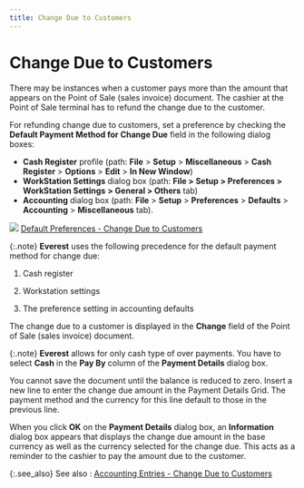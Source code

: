 ```yaml
---
title: Change Due to Customers
---
```


# Change Due to Customers


There may be instances when a customer pays more than the amount that  appears on the Point of Sale (sales invoice) document. The cashier at  the Point of Sale terminal has to refund the change due to the customer.


For refunding change due to customers, set a preference by checking  the **Default Payment Method for Change 
 Due** field in the following dialog boxes:

- **Cash 
 Register** profile (path: **File**  > **Setup** > **Miscellaneous**  > **Cash Register** > **Options** > **Edit**  > **In New Window**)
- **WorkStation Settings**  dialog box (path: **File &gt; Setup &gt; 
 Preferences &gt; WorkStation 
 Settings** **&gt; General &gt; Others**  tab)
- **Accounting**  dialog box (path: **File** > **Setup** > **Preferences**  > **Defaults** > **Accounting**  > **Miscellaneous** tab).



![]({{site.pos_baseurl}}/img/lens.gif) [Default  Preferences - Change Due to Customers]({{site.pos_baseurl}}/misc/default_preferences_change_due_to_customers_defaults.html)


{:.note}
**Everest** uses the following precedence  for the default payment method for change due:


1. Cash register


2. Workstation settings


3. The preference setting in accounting defaults


The change due to a customer is displayed in the **Change**  field of the Point of Sale (sales invoice) document.


{:.note}
**Everest** allows  for only cash type of over payments. You have to select **Cash**  in the **Pay By** column of the **Payment Details** dialog box.


You cannot save the document until the balance is reduced to zero. Insert  a new line to enter the change due amount in the Payment Details Grid.  The payment method and the currency for this line default to those in  the previous line.


When you click **OK** on the **Payment Details** dialog box, an **Information** dialog box appears that  displays the change due amount in the base currency as well as the currency  selected for the change due. This acts as a reminder to the cashier to  pay the amount due to the customer.


{:.see_also}
See also
: [Accounting  Entries - Change Due to Customers]({{site.pos_baseurl}}/pos-trans/create-pos-doc/pos-receipts/change-due-to-customers/accounting-entries/accounting_entries_change.html)
